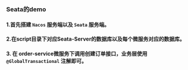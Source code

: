 ### Seata的demo

#### 1.首先搭建 `Nacos` 服务端以及 `Seata` 服务端。
#### 2.在script目录下对应Seata-Server的数据库以及每个微服务对应的数据库。
#### 3. 在 order-service微服务下调用创建订单接口，业务层使用 `@GlobalTransactional` 注解即可。